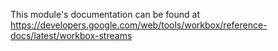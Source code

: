 This module's documentation can be found at https://developers.google.com/web/tools/workbox/reference-docs/latest/workbox-streams
